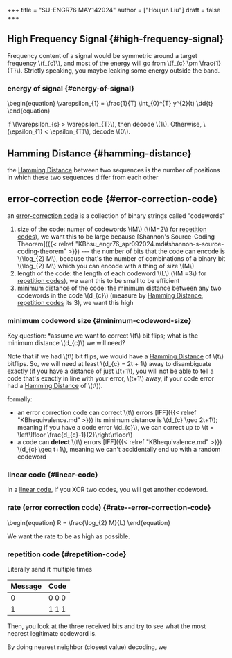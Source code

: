 +++
title = "SU-ENGR76 MAY142024"
author = ["Houjun Liu"]
draft = false
+++

## High Frequency Signal {#high-frequency-signal}

Frequency content of a signal would be symmetric around a target frequency \\(f\_{c}\\), and most of the energy will go from \\(f\_{c} \pm \frac{1}{T}\\). Strictly speaking, you maybe leaking some energy outside the band.


### energy of signal {#energy-of-signal}

\begin{equation}
\varepsilon\_{1} = \frac{1}{T} \int\_{0}^{T} y^{2}(t) \dd{t}
\end{equation}

if \\(\varepsilon\_{s} > \varepsilon\_{T}\\), then decode \\(1\\). Otherwise, \\(\epsilon\_{1} < \epsilon\_{T}\\), decode \\(0\\).


## Hamming Distance {#hamming-distance}

the [Hamming Distance](#hamming-distance) between two sequences is the number of positions in which these two sequences differ from each other


## error-correction code {#error-correction-code}

an [error-correction code](#error-correction-code) is a collection of binary strings called "codewords"

1.  size of the code: numer of codewords \\(M\\) (\\(M=2\\) for [repetition codes](#repetition-code)), we want this to be large because [Shannon's Source-Coding Theorem]({{< relref "KBhsu_engr76_apr092024.md#shannon-s-source-coding-theorem" >}}) --- the number of bits that the code can encode is \\(\log\_{2} M\\), because that's the number of combinations of a binary bit \\(\log\_{2} M\\) which you can encode with a thing of size \\(M\\)
2.  length of the code: the length of each codeword \\(L\\) (\\(M =3\\) for [repetition codes](#repetition-code)), we want this to be small to be efficient
3.  minimum distance of the code: the minimum distance between any two codewords in the code \\(d\_{c}\\) (measure by [Hamming Distance](#hamming-distance), [repetition codes](#repetition-code) its 3), we want this high


### minimum codeword size {#minimum-codeword-size}

Key question: \*assume we want to correct \\(t\\) bit flips; what is the minimum distance \\(d\_{c}\\) we will need?

Note that if we had \\(t\\) bit flips, we would have a [Hamming Distance](#hamming-distance) of \\(t\\) bitflips. So, we will need at least \\(d\_{c} = 2t + 1\\) away to disambiguate exactly (if you have a distance of just \\(t+1\\), you will not be able to tell a code that's exactly in line with your error, \\(t+1\\) away, if your code error had a [Hamming Distance](#hamming-distance) of \\(t\\)).

formally:

-   an error correction code can correct \\(t\\) errors [IFF]({{< relref "KBhequivalence.md" >}}) its minimum distance is \\(d\_{c} \geq 2t+1\\); meaning if you have a code error \\(d\_{c}\\), we can correct up to \\(t = \left\lfloor \frac{d\_{c}-1}{2}\right\rfloor\\)
-   a code can **detect** \\(t\\) errors [IFF]({{< relref "KBhequivalence.md" >}}) \\(d\_{c} \geq t+1\\), meaning we can't accidentally end up with a random codeword


### linear code {#linear-code}

In a [linear code](#linear-code), if you XOR two codes, you will get another codeword.


### rate (error correction code) {#rate--error-correction-code}

\begin{equation}
R = \frac{\log\_{2} M}{L}
\end{equation}

We want the rate to be as high as possible.


### repetition code {#repetition-code}

Literally send it multiple times

| Message | Code  |
|---------|-------|
| 0       | 0 0 0 |
| 1       | 1 1 1 |

Then, you look at the three received bits and try to see what the most nearest legitimate codeword is.

By doing nearest neighbor (closest value) decoding, we
